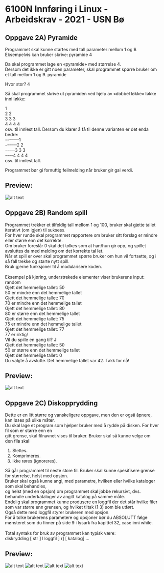 <h1>6100N Innføring i Linux - Arbeidskrav - 2021 - USN Bø</h1>

<h2>Oppgave 2A) Pyramide</h2>
Programmet skal kunne startes med tall parameter mellom 1 og 9. Eksempelvis kan bruker skrive:
pyramide 4

Da skal programmet lage en «pyramide» med størrelse 4. <br> Dersom det ikke er gitt noen parameter, skal programmet spørre bruker om et tall mellom 1 og 9.
pyramide

Hvor stor? 4

Så skal programmet skrive ut pyramiden ved hjelp av «dobbel løkke» løkke inni løkke:

1<br>
2 2<br>
3 3 3<br>
4 4 4 4<br>
osv. til innlest tall.
Dersom du klarer å få til denne varianten er det enda bedre:<br>
-------1<br>
------2 2<br>
-----3 3 3<br>
----4 4 4 4<br>
osv. til innlest tall.

Programmet bør gi fornuftig feilmelding når bruker gir gal verdi.
<h2>Preview:</h2>

![alt text](https://github.com/binariicodice/6100N-arbeidskrav-21h/blob/main/Pyramide/pyramide.png?raw=true)

<h2>Oppgave 2B) Random spill</h2>
Programmet trekker et tilfeldig tall mellom 1 og 100, bruker skal gjette tallet iterativt (om igjen) til suksess. <br>
For hver runde skal programmet rapportere om bruker sitt forslag er mindre eller større enn det korrekte. <br>
Om bruker foreslår 0 skal det tolkes som at han/hun gir opp, og spillet avsluttes da med melding om det korrekte tal let. <br>
Når et spill er over skal programmet spørre bruker om hun vil fortsette, og i så fall trekke og starte nytt spill. <br>
Bruk gjerne funksjoner til å modularisere koden.<br>
<br>
Eksempel på kjøring, understrekede elementer viser brukerens input:
random<br>
Gjett det hemmelige tallet: 50<br>
50 er mindre enn det hemmelige tallet<br>
Gjett det hemmelige tallet: 70<br>
70 er mindre enn det hemmelige tallet<br>
Gjett det hemmelige tallet: 80<br>
80 er større enn det hemmelige tallet<br>
Gjett det hemmelige tallet: 75<br>
75 er mindre enn det hemmelige tallet<br>
Gjett det hemmelige tallet: 77<br>
77 er riktig!<br>
Vil du spille en gang til? J<br>
Gjett det hemmelige tallet: 50<br>
50 er større enn det hemmelige tallet<br>
Gjett det hemmelige tallet: 0<br>
Du valgte å avslutte. Det hemmelige tallet var 42. Takk for nå!<br>

<h2>Preview:</h2>

![alt text](https://github.com/binariicodice/6100N-arbeidskrav-21h/blob/main/Random_spill/random_spill.png?raw=true)

<h2>Oppgave 2C) Diskopprydding</h2>

Dette er en litt større og vanskeligere oppgave, men den er også åpnere, kan løses på ulike måter.<br>
Du skal lage et program som hjelper bruker med å rydde på disken. For hver fil som er større enn en<br>
gitt grense, skal filnavnet vises til bruker. Bruker skal så kunne velge om den fila skal<br>
1. Slettes.
2. Komprimeres.
3. Ikke røres (ignoreres).

Så går programmet til neste store fil. Bruker skal kunne spesifisere grense for størrelse, helst med opsjon.<br> 
Bruker skal også kunne angi, med parametre, hvilken eller hvilke kataloger som skal behandles,<br>
og helst (med en opsjon) om programmet skal jobbe rekursivt, dvs. behandle underkataloger av angitt katalog på samme måte.<br> 
Endelig skal programmet kunne produsere en loggfil der det står hvilke filer som var større enn grensen, og hvilket tiltak (1 3) som ble utført.<br>
Også dette med loggfil styrer brukeren med opsjon. <br>
For å tolke brukerens parametere og opsjoner bør du ABSOLUTT følge mønsteret som du finner på side 9 i lysark fra kapittel 32, case inni while.<br>
<br>
Total syntaks for bruk av programmet kan typisk være:<br>
diskrydding [ str ] l loggfil ] r] [ katalog] ...


<h2>Preview:</h2>

![alt text](https://github.com/binariicodice/6100N-arbeidskrav-21h/blob/main/Diskrydding/for_slett.png?raw=true)
![alt text](https://github.com/binariicodice/6100N-arbeidskrav-21h/blob/main/Diskrydding/etter_slett.png?raw=true)
![alt text](https://github.com/binariicodice/6100N-arbeidskrav-21h/blob/main/Diskrydding/komprimering.png?raw=true)
![alt text](https://github.com/binariicodice/6100N-arbeidskrav-21h/blob/main/Diskrydding/log_fil.png?raw=true)
